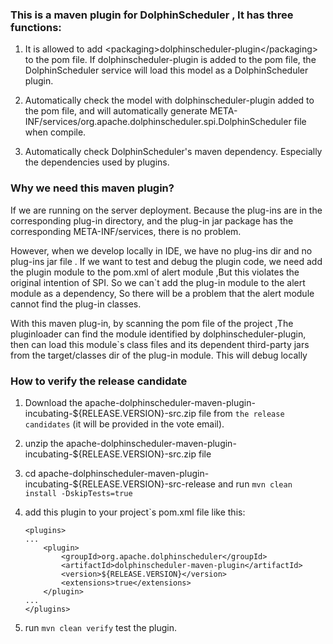### This is a maven plugin for DolphinScheduler , It has three functions:

1. It is allowed to add \<packaging\>dolphinscheduler-plugin\</packaging\> to the pom file. If <packaging>dolphinscheduler-plugin</packaging> is added to the pom file, the DolphinScheduler service will load this model as a DolphinScheduler plugin.

2. Automatically check the model with <packaging>dolphinscheduler-plugin</packaging> added to the pom file, and will automatically generate META-INF/services/org.apache.dolphinscheduler.spi.DolphinScheduler file when compile.

3. Automatically check DolphinScheduler's maven dependency. Especially the dependencies used by plugins.

### Why we need this maven plugin?

If we are running on the server deployment. Because the plug-ins are in the corresponding plug-in directory, and the plug-in jar package has the corresponding META-INF/services, there is no problem. 

However, when we develop locally in IDE, we have no plug-ins dir and no plug-ins jar file . If we want to test and debug the plugin code, we need add the plugin module to the pom.xml of alert module ,But this violates the original intention of SPI. So we can`t add the plug-in module to the alert module as a dependency, So there will be a problem that the alert module cannot find the plug-in classes. 

With this maven plug-in, by scanning the pom file of the project ,The pluginloader can find the module identified by <package>dolphinscheduler-plugin</package>, then can load this module`s class files and its dependent third-party jars from the target/classes dir of the plug-in module. This will debug locally

### How to verify the release candidate

1. Download the apache-dolphinscheduler-maven-plugin-incubating-${RELEASE.VERSION}-src.zip file from `the release candidates` (it will be provided in the vote email).

2. unzip the apache-dolphinscheduler-maven-plugin-incubating-${RELEASE.VERSION}-src.zip file

3. cd apache-dolphinscheduler-maven-plugin-incubating-${RELEASE.VERSION}-src-release and run `mvn clean install -DskipTests=true`

4. add this plugin to your project`s pom.xml file like this:

    ```
    <plugins>
    ...
        <plugin>
            <groupId>org.apache.dolphinscheduler</groupId>
            <artifactId>dolphinscheduler-maven-plugin</artifactId>
            <version>${RELEASE.VERSION}</version>
            <extensions>true</extensions>
        </plugin>
    ...
    </plugins>
    ```

5. run `mvn clean verify` test the plugin.